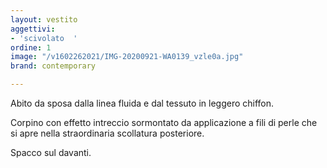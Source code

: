 ```yaml
---
layout: vestito
aggettivi:
- 'scivolato  '
ordine: 1
image: "/v1602262021/IMG-20200921-WA0139_vzle0a.jpg"
brand: contemporary

---
```

Abito da sposa dalla linea fluida e dal tessuto in leggero chiffon.

Corpino con effetto intreccio sormontato da applicazione a fili di perle che si apre nella straordinaria scollatura posteriore.

Spacco sul davanti.